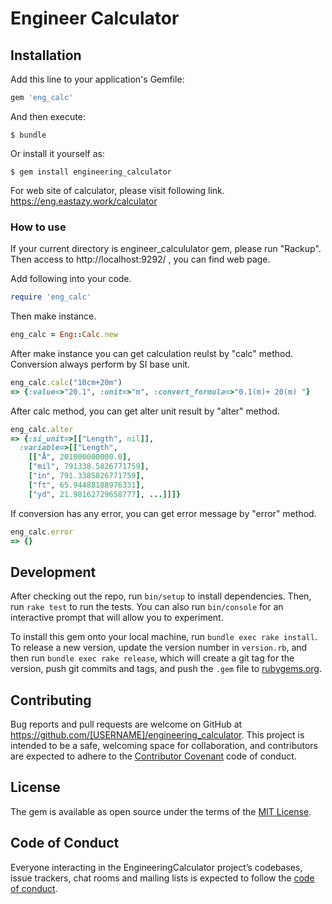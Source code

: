 # Engineer Calculator

## Installation

Add this line to your application's Gemfile:

```ruby
gem 'eng_calc'
```

And then execute:

    $ bundle

Or install it yourself as:

    $ gem install engineering_calculator

For web site of calculator, please visit following link.
https://eng.eastazy.work/calculator

### How to use

If your current directory is engineer_calcululator gem,
please run "Rackup". Then access to http://localhost:9292/ , you can find web page.

Add following into your code.
```ruby
require 'eng_calc'
```

Then make instance.

```ruby
eng_calc = Eng::Calc.new
```

After make instance you can get calculation reulst by "calc" method.
Conversion always perform by SI base unit.
```ruby
eng_calc.calc("10cm+20m")
=> {:value=>"20.1", :unit=>"m", :convert_formula=>"0.1(m)+ 20(m) "}
```

After calc method, you can get alter unit result by "alter" method.
```ruby
eng_calc.alter
=> {:si_unit=>[["Length", nil]],
  :variable=>[["Length",
    [["Å", 201000000000.0],
    ["mil", 791338.5826771759],
    ["in", 791.3385826771759],
    ["ft", 65.94488188976331],
    ["yd", 21.98162729658777], ...]]]}
```

If conversion has any error, you can get error message by "error" method.
```ruby
eng_calc.error
=> {}
```

## Development

After checking out the repo, run `bin/setup` to install dependencies. Then, run `rake test` to run the tests. You can also run `bin/console` for an interactive prompt that will allow you to experiment.

To install this gem onto your local machine, run `bundle exec rake install`. To release a new version, update the version number in `version.rb`, and then run `bundle exec rake release`, which will create a git tag for the version, push git commits and tags, and push the `.gem` file to [rubygems.org](https://rubygems.org).

## Contributing

Bug reports and pull requests are welcome on GitHub at https://github.com/[USERNAME]/engineering_calculator. This project is intended to be a safe, welcoming space for collaboration, and contributors are expected to adhere to the [Contributor Covenant](http://contributor-covenant.org) code of conduct.

## License

The gem is available as open source under the terms of the [MIT License](https://opensource.org/licenses/MIT).

## Code of Conduct

Everyone interacting in the EngineeringCalculator project’s codebases, issue trackers, chat rooms and mailing lists is expected to follow the [code of conduct](https://github.com/[USERNAME]/engineering_calculator/blob/master/CODE_OF_CONDUCT.md).
